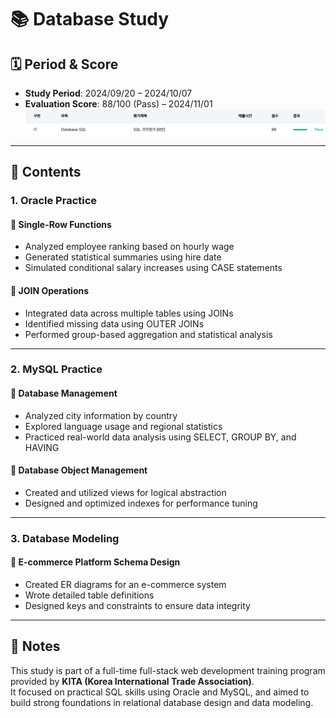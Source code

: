 # 📚 Database Study

## 🗓️ Period & Score
- **Study Period**: 2024/09/20 – 2024/10/07  
- **Evaluation Score**: 88/100 (Pass) – 2024/11/01  
![Database_exam_result](/images/Database_exam_result.png)

---

## 📌 Contents

### 1. Oracle Practice

#### 🔹 Single-Row Functions
- Analyzed employee ranking based on hourly wage
- Generated statistical summaries using hire date
- Simulated conditional salary increases using CASE statements

#### 🔹 JOIN Operations
- Integrated data across multiple tables using JOINs
- Identified missing data using OUTER JOINs
- Performed group-based aggregation and statistical analysis

---

### 2. MySQL Practice

#### 🔹 Database Management
- Analyzed city information by country
- Explored language usage and regional statistics
- Practiced real-world data analysis using SELECT, GROUP BY, and HAVING

#### 🔹 Database Object Management
- Created and utilized views for logical abstraction
- Designed and optimized indexes for performance tuning

---

### 3. Database Modeling

#### 🔹 E-commerce Platform Schema Design
- Created ER diagrams for an e-commerce system
- Wrote detailed table definitions
- Designed keys and constraints to ensure data integrity

---

## 💬 Notes
This study is part of a full-time full-stack web development training program provided by **KITA (Korea International Trade Association)**.  
It focused on practical SQL skills using Oracle and MySQL, and aimed to build strong foundations in relational database design and data modeling.
